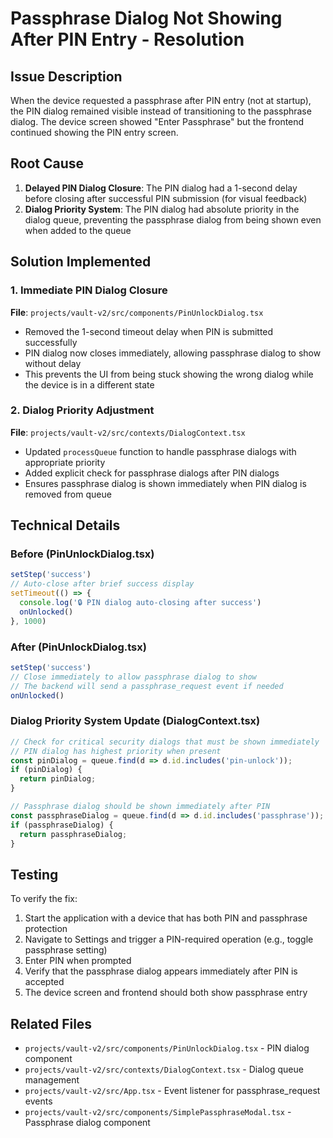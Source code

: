 # Passphrase Dialog Not Showing After PIN Entry - Resolution

## Issue Description
When the device requested a passphrase after PIN entry (not at startup), the PIN dialog remained visible instead of transitioning to the passphrase dialog. The device screen showed "Enter Passphrase" but the frontend continued showing the PIN entry screen.

## Root Cause
1. **Delayed PIN Dialog Closure**: The PIN dialog had a 1-second delay before closing after successful PIN submission (for visual feedback)
2. **Dialog Priority System**: The PIN dialog had absolute priority in the dialog queue, preventing the passphrase dialog from being shown even when added to the queue

## Solution Implemented

### 1. Immediate PIN Dialog Closure
**File**: `projects/vault-v2/src/components/PinUnlockDialog.tsx`
- Removed the 1-second timeout delay when PIN is submitted successfully
- PIN dialog now closes immediately, allowing passphrase dialog to show without delay
- This prevents the UI from being stuck showing the wrong dialog while the device is in a different state

### 2. Dialog Priority Adjustment
**File**: `projects/vault-v2/src/contexts/DialogContext.tsx`
- Updated `processQueue` function to handle passphrase dialogs with appropriate priority
- Added explicit check for passphrase dialogs after PIN dialogs
- Ensures passphrase dialog is shown immediately when PIN dialog is removed from queue

## Technical Details

### Before (PinUnlockDialog.tsx)
```typescript
setStep('success')
// Auto-close after brief success display
setTimeout(() => {
  console.log('🔒 PIN dialog auto-closing after success')
  onUnlocked()
}, 1000)
```

### After (PinUnlockDialog.tsx)
```typescript
setStep('success')
// Close immediately to allow passphrase dialog to show
// The backend will send a passphrase_request event if needed
onUnlocked()
```

### Dialog Priority System Update (DialogContext.tsx)
```typescript
// Check for critical security dialogs that must be shown immediately
// PIN dialog has highest priority when present
const pinDialog = queue.find(d => d.id.includes('pin-unlock'));
if (pinDialog) {
  return pinDialog;
}

// Passphrase dialog should be shown immediately after PIN
const passphraseDialog = queue.find(d => d.id.includes('passphrase'));
if (passphraseDialog) {
  return passphraseDialog;
}
```

## Testing
To verify the fix:
1. Start the application with a device that has both PIN and passphrase protection
2. Navigate to Settings and trigger a PIN-required operation (e.g., toggle passphrase setting)
3. Enter PIN when prompted
4. Verify that the passphrase dialog appears immediately after PIN is accepted
5. The device screen and frontend should both show passphrase entry

## Related Files
- `projects/vault-v2/src/components/PinUnlockDialog.tsx` - PIN dialog component
- `projects/vault-v2/src/contexts/DialogContext.tsx` - Dialog queue management
- `projects/vault-v2/src/App.tsx` - Event listener for passphrase_request events
- `projects/vault-v2/src/components/SimplePassphraseModal.tsx` - Passphrase dialog component